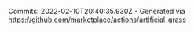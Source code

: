 Commits: 2022-02-10T20:40:35.930Z - Generated via https://github.com/marketplace/actions/artificial-grass
<br>
